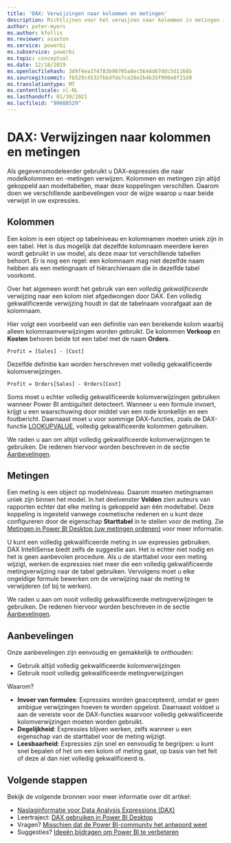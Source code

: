 ```yaml
---
title: 'DAX: Verwijzingen naar kolommen en metingen'
description: Richtlijnen voor het verwijzen naar kolommen in metingen in uw DAX-expressies.
author: peter-myers
ms.author: kfollis
ms.reviewer: asaxton
ms.service: powerbi
ms.subservice: powerbi
ms.topic: conceptual
ms.date: 12/18/2019
ms.openlocfilehash: 3d9f4ea374783b90705a8ec5644d67ddc5d1168b
ms.sourcegitcommit: fb529c4532fbbdfde7ce28e2b4b35f990e8f21d9
ms.translationtype: MT
ms.contentlocale: nl-NL
ms.lasthandoff: 01/30/2021
ms.locfileid: "99088529"
---
```

# <a name="dax-column-and-measure-references"></a>DAX: Verwijzingen naar kolommen en metingen

Als gegevensmodeleerder gebruikt u DAX-expressies die naar modelkolommen en -metingen verwijzen. Kolommen en metingen zijn altijd gekoppeld aan modeltabellen, maar deze koppelingen verschillen. Daarom doen we verschillende aanbevelingen voor de wijze waarop u naar beide verwijst in uw expressies.

## <a name="columns"></a>Kolommen

Een kolom is een object op tabelniveau en kolomnamen moeten uniek zijn in een tabel. Het is dus mogelijk dat dezelfde kolomnaam meerdere keren wordt gebruikt in uw model, als deze maar tot verschillende tabellen behoort. Er is nog een regel: een kolomnaam mag niet dezelfde naam hebben als een metingnaam of hiërarchienaam die in dezelfde tabel voorkomt.

Over het algemeen wordt het gebruik van een _volledig gekwalificeerde_ verwijzing naar een kolom niet afgedwongen door DAX. Een volledig gekwalificeerde verwijzing houdt in dat de tabelnaam voorafgaat aan de kolomnaam.

Hier volgt een voorbeeld van een definitie van een berekende kolom waarbij alleen kolomnaamverwijzingen worden gebruikt. De kolommen **Verkoop** en **Kosten** behoren beide tot een tabel met de naam **Orders**.

```dax
Profit = [Sales] - [Cost]
```

Dezelfde definitie kan worden herschreven met volledig gekwalificeerde kolomverwijzingen.

```dax
Profit = Orders[Sales] - Orders[Cost]
```

Soms moet u echter volledig gekwalificeerde kolomverwijzingen gebruiken wanneer Power BI ambiguïteit detecteert. Wanneer u een formule invoert, krijgt u een waarschuwing door middel van een rode kronkellijn en een foutbericht. Daarnaast moet u voor sommige DAX-functies, zoals de DAX-functie [LOOKUPVALUE](/dax/lookupvalue-function-dax), volledig gekwalificeerde kolommen gebruiken.

We raden u aan om altijd volledig gekwalificeerde kolomverwijzingen te gebruiken. De redenen hiervoor worden beschreven in de sectie [Aanbevelingen](#recommendations).

## <a name="measures"></a>Metingen

Een meting is een object op modelniveau. Daarom moeten metingnamen uniek zijn binnen het model. In het deelvenster **Velden** zien auteurs van rapporten echter dat elke meting is gekoppeld aan één modeltabel. Deze koppeling is ingesteld vanwege cosmetische redenen en u kunt deze configureren door de eigenschap **Starttabel** in te stellen voor de meting. Zie [Metingen in Power BI Desktop (uw metingen ordenen)](../transform-model/desktop-measures.md#organizing-your-measures) voor meer informatie.

U kunt een volledig gekwalificeerde meting in uw expressies gebruiken. DAX IntelliSense biedt zelfs de suggestie aan. Het is echter niet nodig en het is geen aanbevolen procedure. Als u de starttabel voor een meting wijzigt, werken de expressies niet meer die een volledig gekwalificeerde metingverwijzing naar de tabel gebruiken. Vervolgens moet u elke ongeldige formule bewerken om de verwijzing naar de meting te verwijderen (of bij te werken).

We raden u aan om nooit volledig gekwalificeerde metingverwijzingen te gebruiken. De redenen hiervoor worden beschreven in de sectie [Aanbevelingen](#recommendations).

## <a name="recommendations"></a>Aanbevelingen

Onze aanbevelingen zijn eenvoudig en gemakkelijk te onthouden:

- Gebruik altijd volledig gekwalificeerde kolomverwijzingen
- Gebruik nooit volledig gekwalificeerde metingverwijzingen

Waarom?

- **Invoer van formules**: Expressies worden geaccepteerd, omdat er geen ambigue verwijzingen hoeven te worden opgelost. Daarnaast voldoet u aan de vereiste voor de DAX-functies waarvoor volledig gekwalificeerde kolomverwijzingen moeten worden gebruikt.
- **Degelijkheid**: Expressies blijven werken, zelfs wanneer u een eigenschap van de starttabel voor de meting wijzigt.
- **Leesbaarheid**: Expressies zijn snel en eenvoudig te begrijpen: u kunt snel bepalen of het om een kolom of meting gaat, op basis van het feit of deze al dan niet volledig gekwalificeerd is.

## <a name="next-steps"></a>Volgende stappen

Bekijk de volgende bronnen voor meer informatie over dit artikel:

- [Naslaginformatie voor Data Analysis Expressions (DAX)](/dax/)
- Leertraject: [DAX gebruiken in Power BI Desktop](/learn/paths/dax-power-bi/)
- Vragen? [Misschien dat de Power BI-community het antwoord weet](https://community.powerbi.com/)
- Suggesties? [Ideeën bijdragen om Power BI te verbeteren](https://ideas.powerbi.com)